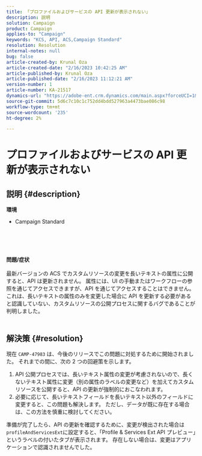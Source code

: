 ```yaml
---
title: 「プロファイルおよびサービスの API 更新が表示されない」
description: 説明
solution: Campaign
product: Campaign
applies-to: "Campaign"
keywords: "KCS, API, ACS,Campaign Standard"
resolution: Resolution
internal-notes: null
bug: false
article-created-by: Krunal Oza
article-created-date: "2/16/2023 10:42:25 AM"
article-published-by: Krunal Oza
article-published-date: "2/16/2023 11:12:21 AM"
version-number: 1
article-number: KA-21517
dynamics-url: "https://adobe-ent.crm.dynamics.com/main.aspx?forceUCI=1&pagetype=entityrecord&etn=knowledgearticle&id=43008395-e6ad-ed11-aad1-6045bd006793"
source-git-commit: 5d6c7c10c1c752dd4bdd527963a4473bae086c98
workflow-type: tm+mt
source-wordcount: '235'
ht-degree: 2%

---
```


# プロファイルおよびサービスの API 更新が表示されない

## 説明 {#description}

<b>環境</b>
- Campaign Standard

<br><br> <br><br><b>問題/症状</b><br><br>最新バージョンの ACS でカスタムリソースの変更を長いテキストの属性に公開すると、API は更新されません。 属性には、UI の手動またはワークフローの参照を通じてアクセスできますが、API を通じてアクセスすることはできません。 これは、長いテキストの属性のみを変更した場合に API を更新する必要があると認識していない、カスタムリソースの公開プロセスに関するバグであることが判明しました。
<br> <br>

## 解決策 {#resolution}


現在 `CAMP-47983` は、今後のリリースでこの問題に対処するために開始されました。 それまでの間に、次の 2 つの回避策を示します。

1. API 公開プロセスでは、長いテキスト属性の変更が考慮されないので、長くないテキスト属性に変更（別の属性のラベルの変更など）を加えてカスタムリソースを公開すると、API の更新が強制的におこなわれます。
2. 必要に応じて、長いテキストフィールドを長いテキスト以外のフィールドに変更すると、この問題も解決します。 ただし、データが既に存在する場合は、この方法を慎重に検討してください。


準備が完了したら、API の更新を確認するために、変更が検出された場合は `profileAndServicesExt`に設定すると、「Profile &amp; Services Ext API プレビュー」というラベルの付いたタブが表示されます。 存在しない場合は、変更はアプリケーションで認識されませんでした。
